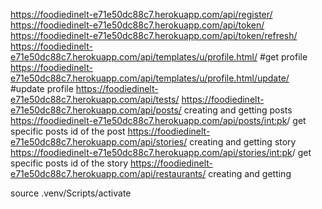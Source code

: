 https://foodiedinelt-e71e50dc88c7.herokuapp.com/api/register/
https://foodiedinelt-e71e50dc88c7.herokuapp.com/api/token/          
https://foodiedinelt-e71e50dc88c7.herokuapp.com/api/token/refresh/
https://foodiedinelt-e71e50dc88c7.herokuapp.com/api/templates/u/profile.html/       #get profile
https://foodiedinelt-e71e50dc88c7.herokuapp.com/api/templates/u/profile.html/update/ #update profile
https://foodiedinelt-e71e50dc88c7.herokuapp.com/api/tests/
https://foodiedinelt-e71e50dc88c7.herokuapp.com/api/posts/    creating and getting posts
https://foodiedinelt-e71e50dc88c7.herokuapp.com/api/posts/<int:pk>/ get specific posts id of the post
https://foodiedinelt-e71e50dc88c7.herokuapp.com/api/stories/  creating and getting story
https://foodiedinelt-e71e50dc88c7.herokuapp.com/api/stories/<int:pk>/  get specific posts id of the story
https://foodiedinelt-e71e50dc88c7.herokuapp.com/api/restaurants/     creating and getting

source .venv/Scripts/activate
